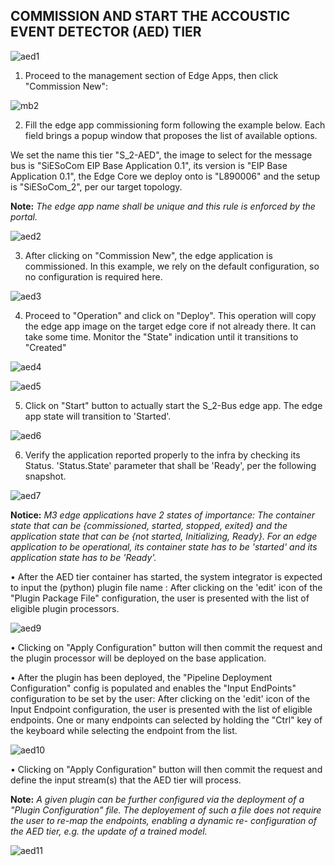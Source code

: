**COMMISSION AND START THE ACCOUSTIC EVENT DETECTOR (AED) TIER**
--------------------------------

![aed1](https://user-images.githubusercontent.com/100555586/156131130-2da497da-3a59-4b60-8fb5-1875c0fb68b3.png)


1.	Proceed to the management section of Edge Apps, then click "Commission New":
 

 ![mb2](https://user-images.githubusercontent.com/100555586/156117279-59925e9e-8aff-46da-9dde-b2bdd8ebc158.jpg)


2.	Fill the edge app commissioning form following the example below. Each field brings a popup window that proposes the list of available options.

   We set the name this tier "S_2-AED", the image to select for the message bus is "SiESoCom EIP Base Application 0.1", its version is "EIP Base Application 0.1", the Edge 
   Core we deploy onto is "L890006" and the setup is "SiESoCom_2", per our target topology.

   **Note:** _The edge app name shall be unique and this rule is enforced by the portal._

![aed2](https://user-images.githubusercontent.com/100555586/156133146-2a6715ca-e78b-4bd3-853b-a9750427481f.png)


 
3.	After clicking on "Commission New", the edge application is commissioned. In this example, we rely on the default configuration, so no configuration is required here.

![aed3](https://user-images.githubusercontent.com/100555586/156133170-6ccd0b48-9993-446f-abe5-cf17c3a8c853.png)




4.	Proceed to "Operation" and click on "Deploy". This operation will copy the edge app image on the target edge core if not already there. It can take some time. Monitor the "State" indication until it transitions to "Created"


![aed4](https://user-images.githubusercontent.com/100555586/156133195-9e73e72d-4642-4ec0-9c14-42875feaf618.png)

![aed5](https://user-images.githubusercontent.com/100555586/156133234-e18a8b0b-5d56-45ad-96e5-b5531b56543a.png)



5.	Click on "Start" button to actually start the S_2-Bus edge app. The edge app state will transition to 'Started'.

![aed6](https://user-images.githubusercontent.com/100555586/156133259-8e9a74d8-bdd4-4a8d-b49c-a88d0eb32d87.png)


 
6.	Verify the application reported properly to the infra by checking its Status. 'Status.State' parameter that shall be 'Ready', per the following snapshot.

![aed7](https://user-images.githubusercontent.com/100555586/156133274-c0169ab0-60d2-40df-8afa-4e2bde399fa5.png)


**Notice:** _M3 edge applications have 2 states of importance: The container state that can be {commissioned, started, stopped, exited} and the application state that can be {not started, Initializing, Ready}. For an edge application to be operational, its container state has to be 'started' and its application state has to be 'Ready'._

 
•	After the AED tier container has started, the system integrator is expected to input the (python) plugin file name : After clicking on the 'edit' icon of the "Plugin Package File" configuration, the user is presented with the list of eligible plugin processors.

![aed9](https://user-images.githubusercontent.com/100555586/156133366-4e8b92f8-92c5-4313-90ed-1ecdc120a163.jpg)


•	Clicking on "Apply Configuration" button will then commit the request and the plugin processor will be deployed on the base application.

•	After the plugin has been deployed, the "Pipeline Deployment Configuration" config is populated and enables the "Input EndPoints" configuration to be set by the user: After clicking on the 'edit' icon of the Input Endpoint configuration, the user is presented with the list of eligible endpoints. One or many endpoints can selected by holding the "Ctrl" key of the keyboard while selecting the endpoint from the list.
 
![aed10](https://user-images.githubusercontent.com/100555586/156133393-1f0baeff-a01b-45e2-9a70-7d58bd2b9a5c.jpg)


•	Clicking on "Apply Configuration" button will then commit the request and define the input stream(s) that the AED tier will process.

**Note:** _A given plugin can be further configured via the deployment of a "Plugin Configuration" file. The deployement of such a file does not require the user to re-map the endpoints, enabling a dynamic re- configuration of the AED tier, e.g. the update of a trained model._

![aed11](https://user-images.githubusercontent.com/100555586/156133440-71c89f14-2759-4372-af6f-178b8212895d.jpg)

